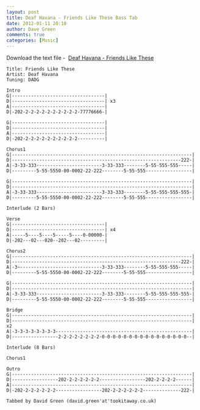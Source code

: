 ```yaml
---
layout: post
title: Deaf Havana - Friends Like These Bass Tab
date: 2012-01-11 20:10
author: Dave Green
comments: true
categories: [Music]
---
```

Download the text file -  [Deaf Havana - Friends Like These](http://tookitaway.co.uk/assets/music/tabs/FLT.txt)

    Title: Friends Like These
    Artist: Deaf Havana
    Tuning: DADG

    Intro
    G|----------------------------------|
    D|----------------------------------| x3
    A|----------------------------------|
    D|-202-2-2-2-2-2-2-2-2-2-2-77776666-|

    G|----------------------------------|
    D|----------------------------------|
    A|----------------------------------|
    D|-202-2-2-2-2-2-2-2-2-2-2----------|

    Chorus1
    G|------------------------------------------------------------------|
    D|--------------------------------------------------------------222-|
    A|-3-33-333------------------------3-33-333--------5-55-555-555-----|
    D|---------5-55-5550-00-0002-22-222--------5-55-555-----------------|

    G|------------------------------------------------------------------|
    D|------------------------------------------------------------------|
    A|-3-33-333------------------------3-33-333--------5-55-555-555-555-|
    D|---------5-55-5550-00-0002-22-222--------5-55-555-----------------|

    Interlude (2 Bars)

    Verse
    G|----------------------------------|
    D|----------------------------------| x4
    A|-----5----5----5-----5----0-00000-|
    D|-202---02---020--202---02---------|

    Chorus2
    G|------------------------------------------------------------------|
    D|--------------------------------------------------------------222-|
    A|-3~------------------------------3-33-333--------5-55-555-555-----|
    D|---------5-55-5550-00-0002-22-222--------5-55-555-----------------|

    G|------------------------------------------------------------------|
    D|------------------------------------------------------------------|
    A|-3-33-333------------------------3-33-333--------5-55-555-555-555-|
    D|---------5-55-5550-00-0002-22-222--------5-55-555-----------------|

    Bridge
    G|------------------------------------------------------------------|
    D|------------------------------------------------------------------| x2
    A|-3-3-3-3-3-3-3-3--------------------------------------------------|
    D|-----------------2-2-2-2-2-2-2-2-0-0-0-0-0-0-0-0-0-0-0-0-0-0-0-0--|

    Interlude (8 Bars)

    Chorus1

    Outro
    G|------------------------------------------------------------------|
    D|-----------------202-2-2-2-2-2-2-----------------202-2-2-2-2------|
    A|------------------------------------------------------------------|
    D|-202-2-2-2-2-2-2-----------------202-2-2-2-2-2-2--------------222-|

    Tabbed by David Green (david.green'at'tookitaway.co.uk)